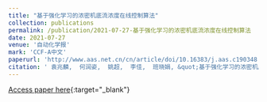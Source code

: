 ```yaml
---
title: "基于强化学习的浓密机底流浓度在线控制算法"
collection: publications
permalink: /publication/2021-07-27-基于强化学习的浓密机底流浓度在线控制算法
date: 2021-07-27
venue: '自动化学报'
mark: 'CCF-A中文'
paperurl: 'http://www.aas.net.cn/cn/article/doi/10.16383/j.aas.c190348'
citation: ' 袁兆麟,  何润姿,  姚超,  李佳,  班晓娟, &quot;基于强化学习的浓密机底流浓度在线控制算法.&quot; 自动化学报, 2021.'
---
```

[Access paper here](http://www.aas.net.cn/cn/article/doi/10.16383/j.aas.c190348){:target="_blank"}
